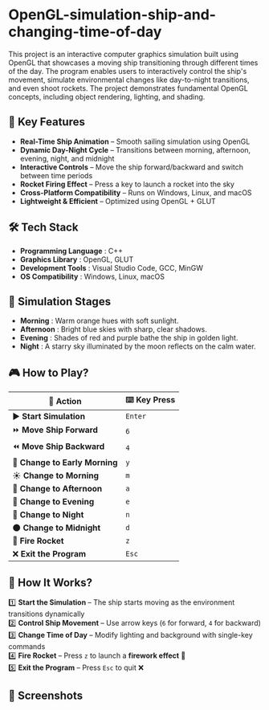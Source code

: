 # OpenGL-simulation-ship-and-changing-time-of-day
This project is an interactive computer graphics simulation built using OpenGL that showcases a moving ship transitioning through different times of the day. The program enables users to interactively control the ship's movement, simulate environmental changes like day-to-night transitions, and even shoot rockets. The project demonstrates fundamental OpenGL concepts, including object rendering, lighting, and shading.

## 🌟 Key Features
- **Real-Time Ship Animation** – Smooth sailing simulation using OpenGL
- **Dynamic Day-Night Cycle** – Transitions between morning, afternoon, evening, night, and midnight
- **Interactive Controls** – Move the ship forward/backward and switch between time periods
- **Rocket Firing Effect** – Press a key to launch a rocket into the sky
- **Cross-Platform Compatibility** – Runs on Windows, Linux, and macOS
- **Lightweight & Efficient** – Optimized using OpenGL + GLUT

## 🛠️ Tech Stack
- **Programming Language** : C++
- **Graphics Library** : OpenGL, GLUT
- **Development Tools** : Visual Studio Code, GCC, MinGW
- **OS Compatibility** : Windows, Linux, macOS

## 🎨 Simulation Stages
- **Morning** : Warm orange hues with soft sunlight.
- **Afternoon** : Bright blue skies with sharp, clear shadows.
- **Evening** : Shades of red and purple bathe the ship in golden light.
- **Night** : A starry sky illuminated by the moon reflects on the calm water.

## 🎮 How to Play?

| 🎯 **Action**                | ⌨️ **Key Press** |
|-----------------------------|----------------|
| ▶️ **Start Simulation**       | `Enter`        |
| ⏩ **Move Ship Forward**       | `6`            |
| ⏪ **Move Ship Backward**      | `4`            |
| 🌅 **Change to Early Morning** | `y`            |
| ☀️ **Change to Morning**       | `m`            |
| 🌇 **Change to Afternoon**     | `a`            |
| 🌆 **Change to Evening**       | `e`            |
| 🌙 **Change to Night**         | `n`            |
| 🌑 **Change to Midnight**      | `d`            |
| 🚀 **Fire Rocket**            | `z`            |
| ❌ **Exit the Program**        | `Esc`          |


## 🎯 How It Works?

1️⃣ **Start the Simulation** – The ship starts moving as the environment transitions dynamically  
2️⃣ **Control Ship Movement** – Use arrow keys (`6` for forward, `4` for backward)  
3️⃣ **Change Time of Day** – Modify lighting and background with single-key commands  
4️⃣ **Fire Rocket** – Press `z` to launch a **firework effect** 🚀  
5️⃣ **Exit the Program** – Press `Esc` to quit ❌  

## 📸 Screenshots


